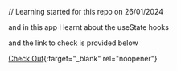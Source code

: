 // Learning started for this repo on 26/01/2024

and in this app I learnt about the useState hooks

and the link to check is provided below

[Check Out](https://ashishk70.github.io/stepount/){:target="_blank" rel="noopener"}
